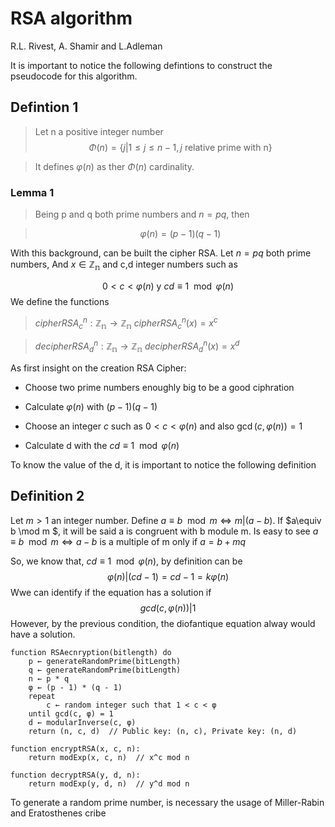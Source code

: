# RSA algorithm

R.L. Rivest, A. Shamir and L.Adleman

It is important to notice the following defintions to construct the pseudocode for this algorithm.

## Defintion 1

> Let n a positive integer number
>$$\Phi(n)=\{j|1\leq j\leq n-1, j \text{ relative prime with n}\}$$

> It defines $\varphi(n)$ as ther $\Phi(n)$ cardinality.

### Lemma 1
> Being p and q both prime numbers and $n=pq$, then

> $$\varphi(n)=(p-1)(q-1)$$

With this background, can be built the cipher RSA. Let $n=pq$ both prime numbers, And $x\in \mathbb{Z_n}$ and c,d integer numbers such as

$$0<c<\varphi(n) \text{ y }cd\equiv 1 \mod \varphi(n)$$
We define the functions

> $cipherRSA^n_c:\mathbb{Z_n}\rightarrow \mathbb{Z_n} \text{  } cipherRSA^n_c(x)=x^c$

> $decipherRSA^n_d:\mathbb{Z_n}\rightarrow \mathbb{Z_n} \text{  } decipherRSA^n_d(x)=x^d$

As first insight on the creation RSA Cipher:

* Choose two prime numbers enoughly big to be a good ciphration

* Calculate $\varphi(n)$ with $(p-1)(q-1)$

* Choose an integer $c$ such as $0<c<\varphi(n)$ and also $\gcd(c,\varphi(n))=1$

* Calculate d with the $cd\equiv 1\mod \varphi(n)$

To know the value of the d, it is important to notice the following definition
## Definition 2

Let $m>1$ an integer number. Define $a\equiv b \mod m \Leftrightarrow m|(a-b)$. If $a\equiv b \mod m $, it will be said a is congruent with b module m. Is easy to see $a \equiv b \mod m \Leftrightarrow a-b$ is a multiple of  m only if $a=b+mq$

So, we know that, $cd \equiv 1 \mod \varphi(n)$, by definition can be 
$$\varphi(n)|(cd-1)=cd-1=k\varphi(n)$$
Wwe can identify if the equation has a solution if 
$$gcd(c,\varphi(n))|1$$
However, by the previous condition, the diofantique equation alway would have a solution.

```Pseudo
function RSAecnryption(bitlength) do
    p ← generateRandomPrime(bitLength)
    q ← generateRandomPrime(bitLength)
    n ← p * q
    φ ← (p - 1) * (q - 1)
    repeat
        c ← random integer such that 1 < c < φ
    until gcd(c, φ) = 1
    d ← modularInverse(c, φ)
    return (n, c, d)  // Public key: (n, c), Private key: (n, d)
```

```pseudo
function encryptRSA(x, c, n):
    return modExp(x, c, n)  // x^c mod n
```

```pseudo
function decryptRSA(y, d, n):
    return modExp(y, d, n)  // y^d mod n
```

To generate a random prime number, is necessary the usage of Miller-Rabin and Eratosthenes cribe